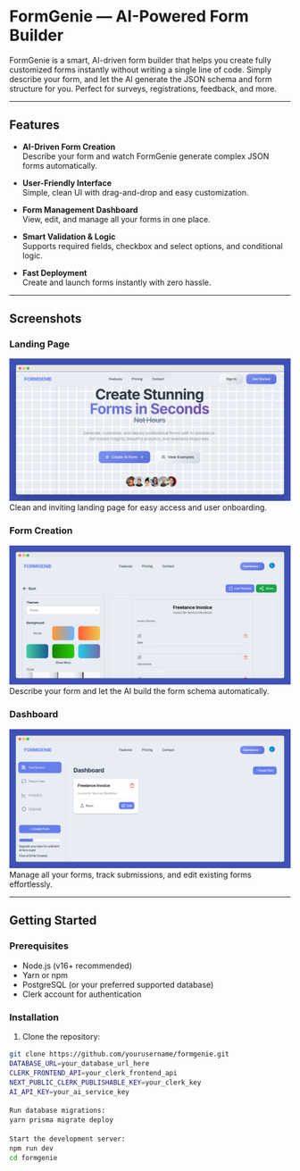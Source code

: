# FormGenie — AI-Powered Form Builder

FormGenie is a smart, AI-driven form builder that helps you create fully customized forms instantly without writing a single line of code. Simply describe your form, and let the AI generate the JSON schema and form structure for you. Perfect for surveys, registrations, feedback, and more.

---

## Features

- **AI-Driven Form Creation**  
  Describe your form and watch FormGenie generate complex JSON forms automatically.

- **User-Friendly Interface**  
  Simple, clean UI with drag-and-drop and easy customization.

- **Form Management Dashboard**  
  View, edit, and manage all your forms in one place.

- **Smart Validation & Logic**  
  Supports required fields, checkbox and select options, and conditional logic.

- **Fast Deployment**  
  Create and launch forms instantly with zero hassle.

---

## Screenshots

### Landing Page  
![Landing Page](./landingpage.png)  
Clean and inviting landing page for easy access and user onboarding.

### Form Creation  
![Form Creation](./form.png)  
Describe your form and let the AI build the form schema automatically.

### Dashboard  
![Dashboard](./dashboard.png)  
Manage all your forms, track submissions, and edit existing forms effortlessly.

---

## Getting Started

### Prerequisites

- Node.js (v16+ recommended)
- Yarn or npm
- PostgreSQL (or your preferred supported database)
- Clerk account for authentication

### Installation

1. Clone the repository:

```bash
git clone https://github.com/yourusername/formgenie.git
DATABASE_URL=your_database_url_here
CLERK_FRONTEND_API=your_clerk_frontend_api
NEXT_PUBLIC_CLERK_PUBLISHABLE_KEY=your_clerk_key
AI_API_KEY=your_ai_service_key

Run database migrations:
yarn prisma migrate deploy

Start the development server:
npm run dev
cd formgenie
